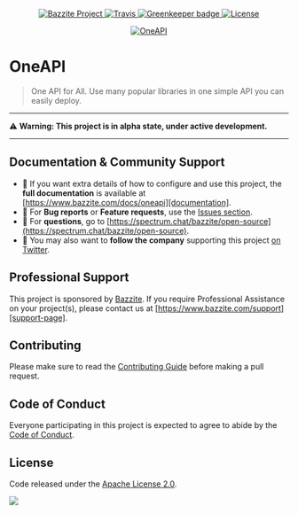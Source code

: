<p align="center">
  <a href="https://oneapi.dev?utm_source=github&utm_medium=readme&utm_campaign=oneapi" rel="nofollow">
    <img src="https://img.shields.io/badge/Bazzite-project-blue.svg" alt="Bazzite Project">
  </a>
  <a href="https://travis-ci.org/bazzite/oneapi" rel="nofollow">
    <img src="https://img.shields.io/travis/bazzite/oneapi.svg" alt="Travis">
  </a>
  <a href="https://greenkeeper.io/" rel="nofollow">
    <img src="https://badges.greenkeeper.io/bazzite/oneapi.svg" alt="Greenkeeper badge">
  </a>
  <a href="https://github.com/bazzite/oneapi/blob/develop/LICENSE" rel="nofollow">
    <img src="https://img.shields.io/github/license/bazzite/oneapi.svg" alt="License">
  </a>
</p>

<p align="center">
  <a href="https://oneapi.dev?utm_source=github&utm_medium=readme&utm_campaign=oneapi" target="_blank">
    <img src="https://raw.githubusercontent.com/bazzite/oneapi/develop/docs/assets/logo.png" alt="OneAPI" />
  </a>
</p>


# OneAPI

> One API for All. Use many popular libraries in one simple API you can easily deploy.

---

⚠️ **Warning: This project is in alpha state, under active development.**

---

## Documentation & Community Support

- 📄 If you want extra details of how to configure and use this project, the **full documentation** is available at [https://www.bazzite.com/docs/oneapi][documentation].
- 🐞 For **Bug reports** or **Feature requests**, use the [Issues section][issues].
- 💬 For **questions**, go to [https://spectrum.chat/bazzite/open-source](https://spectrum.chat/bazzite/open-source).
- 🚀 You may also want to **follow the company** supporting this project [on Twitter][twitter].

## Professional Support

This project is sponsored by [Bazzite][bazzite-website]. If you require Professional Assistance on your project(s), please contact us at [https://www.bazzite.com/support][support-page].

## Contributing

Please make sure to read the [Contributing Guide][contributing] before making a pull request.

## Code of Conduct

Everyone participating in this project is expected to agree to abide by the [Code of Conduct][code-of-conduct].

## License

Code released under the [Apache License 2.0][license-page].

![](https://ga-beacon.appspot.com/UA-65885578-17/bazzite/oneapi?pixel)





[documentation]: https://www.bazzite.com/docs/oneapi?utm_source=github&utm_medium=readme&utm_campaign=oneapi
[issues]: https://github.com/bazzite/oneapi/issues
[contributing]: https://github.com/bazzite/oneapi/blob/develop/CONTRIBUTING.md
[code-of-conduct]: https://www.bazzite.com/open-source/code-of-conduct?utm_source=github&utm_medium=readme&utm_campaign=oneapi
[twitter]: https://bazzite.xyz/Twitter
[bazzite-website]: https://www.bazzite.com?utm_source=github&utm_medium=readme&utm_campaign=oneapi
[support-page]: https://www.bazzite.com/support?utm_source=github&utm_medium=readme&utm_campaign=oneapi
[license-page]: https://github.com/bazzite/oneapi/blob/develop/LICENSE
